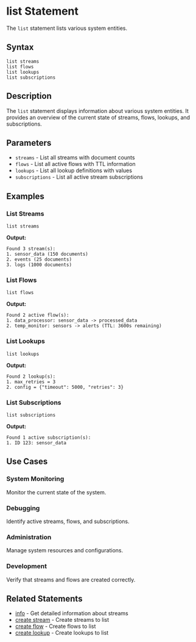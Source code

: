 # list Statement

The `list` statement lists various system entities.

## Syntax

```jsonjet
list streams
list flows  
list lookups
list subscriptions
```

## Description

The `list` statement displays information about various system entities. It provides an overview of the current state of streams, flows, lookups, and subscriptions.

## Parameters

- `streams` - List all streams with document counts
- `flows` - List all active flows with TTL information
- `lookups` - List all lookup definitions with values
- `subscriptions` - List all active stream subscriptions

## Examples

### List Streams

```jsonjet
list streams
```

**Output:**
```
Found 3 stream(s):
1. sensor_data (150 documents)
2. events (25 documents)
3. logs (1000 documents)
```

### List Flows

```jsonjet
list flows
```

**Output:**
```
Found 2 active flow(s):
1. data_processor: sensor_data -> processed_data
2. temp_monitor: sensors -> alerts (TTL: 3600s remaining)
```

### List Lookups

```jsonjet
list lookups
```

**Output:**
```
Found 2 lookup(s):
1. max_retries = 3
2. config = {"timeout": 5000, "retries": 3}
```

### List Subscriptions

```jsonjet
list subscriptions
```

**Output:**
```
Found 1 active subscription(s):
1. ID 123: sensor_data
```

## Use Cases

### System Monitoring
Monitor the current state of the system.

### Debugging
Identify active streams, flows, and subscriptions.

### Administration
Manage system resources and configurations.

### Development
Verify that streams and flows are created correctly.

## Related Statements

- [info](./info.md) - Get detailed information about streams
- [create stream](./create-stream.md) - Create streams to list
- [create flow](./create-flow.md) - Create flows to list
- [create lookup](./create-lookup.md) - Create lookups to list 